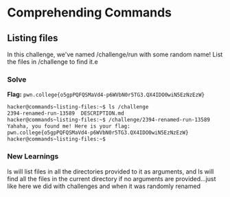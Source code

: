 # Comprehending Commands

## Listing files
In this challenge, we've named /challenge/run with some random name! List the files in /challenge to find it.e

### Solve
**Flag:** `pwn.college{o5gpPQFQSMaVd4-p6WVbN0r5TG3.QX4IDO0wiN5EzNzEzW}`


```bash
hacker@commands~listing-files:~$ ls /challenge
2394-renamed-run-13589  DESCRIPTION.md
hacker@commands~listing-files:~$ /challenge/2394-renamed-run-13589
Yahaha, you found me! Here is your flag:
pwn.college{o5gpPQFQSMaVd4-p6WVbN0r5TG3.QX4IDO0wiN5EzNzEzW}
hacker@commands~listing-files:~$ 
```
### New Learnings
ls will list files in all the directories provided to it as arguments, and ls will find all the files in the current directory if no arguments are provided...just like here we did with challenges and when it was randomly renamed


